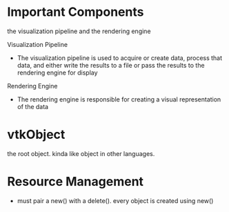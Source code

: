 
# Important Components
the visualization pipeline and the rendering engine

Visualization Pipeline
- The visualization pipeline is used to acquire or create data, process that data, and either write the results to a file or pass the results to the rendering engine for display

Rendering Engine
- The rendering engine is responsible for creating a visual representation of the data

# vtkObject
the root object. kinda like object in other languages.

# Resource Management
- must pair a new() with a delete(). every object is created using new()
